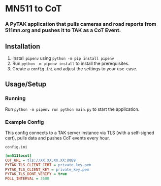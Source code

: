 # MN511 to CoT
### A PyTAK application that pulls cameras and road reports from 511mn.org and pushes it to TAK as a CoT Event.


## Installation

1. Install `pipenv` using `python -m pip install pipenv`
2. Run `python -m pipenv install` to install the prerequisites.
3. Create a `config.ini` and adjust the settings to your use-case.

## Usage/Setup

### Running

Run `python -m pipenv run python main.py` to start the application.

### Example Config
This config connects to a TAK server instance via TLS (with a self-signed cert), pulls data and pushes CoT events every hour.

`config.ini`
```ini
[mn511tocot]
COT_URL = tls://XX.XX.XX.XX:8089
PYTAK_TLS_CLIENT_CERT = private_key.pem
PYTAK_TLS_CLIENT_KEY = private_key.pem
PYTAK_TLS_DONT_VERIFY = true
POLL_INTERVAL = 3600
```